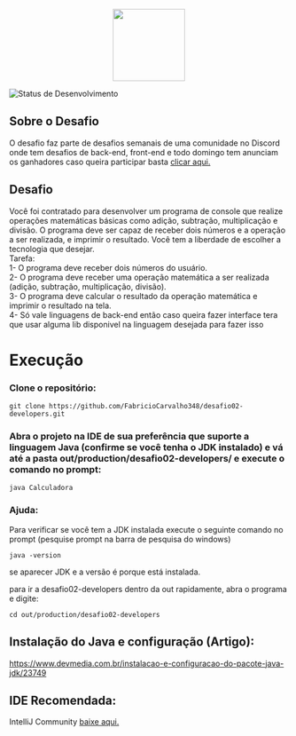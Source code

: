 <p align="center">
  <img src="https://img.shields.io/badge/DESAFIO 02-DEVELOPERS-blue" height="130">
</p>

![Status de Desenvolvimento](https://img.shields.io/badge/Status-Concluido-green)

## Sobre o Desafio
  O desafio faz parte de desafios semanais de uma comunidade no Discord onde tem desafios de back-end, front-end e todo domingo tem anunciam os ganhadores caso queira participar basta <a href="https://discord.gg/NVHAZ2My">clicar aqui.</a>

## Desafio 
<p>
  Você foi contratado para desenvolver um programa de console que realize operações matemáticas básicas como adição, subtração, multiplicação e divisão. O programa deve ser capaz de receber dois números e a operação a ser realizada, e imprimir o resultado. Você tem a liberdade de escolher a tecnologia que desejar.
<br>Tarefa: 
 <br>1- O programa deve receber dois números do usuário.
<br>2- O programa deve receber uma operação matemática a ser realizada (adição, subtração, multiplicação, divisão).
<br>3- O programa deve calcular o resultado da operação matemática e imprimir o resultado na tela.
<br>4- Só vale linguagens de back-end então caso queira fazer interface tera que usar alguma lib disponivel na linguagem desejada para fazer isso
</p>

# Execução 
  ### Clone o repositório:
  ```
  git clone https://github.com/FabricioCarvalho348/desafio02-developers.git
  ```
  ### Abra o projeto na IDE de sua preferência que suporte a linguagem Java (confirme se você tenha o JDK instalado) e vá até a pasta out/production/desafio02-developers/ e execute o comando no prompt:
  ```
  java Calculadora
  ```
### Ajuda:
Para verificar se você tem a JDK instalada execute o seguinte comando no prompt (pesquise prompt na barra de pesquisa do windows)
  ```
  java -version
  ```
  se aparecer JDK e a versão é porque está instalada.

  para ir a desafio02-developers dentro da out rapidamente, abra o programa e digite:
  ```
  cd out/production/desafio02-developers
  ```
## Instalação do Java e configuração (Artigo):
https://www.devmedia.com.br/instalacao-e-configuracao-do-pacote-java-jdk/23749
## IDE Recomendada:
IntelliJ Community <a href="https://www.jetbrains.com/idea/download/other.html">baixe aqui.</a>
  

  
